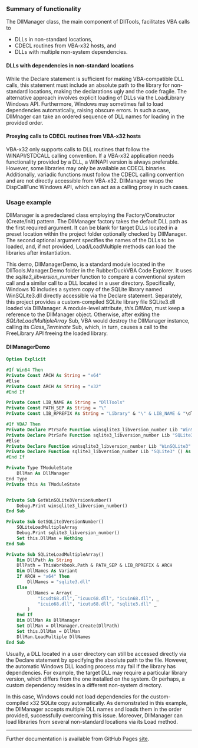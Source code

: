 ### Summary of functionality


The DllManager class, the main component of DllTools, facilitates VBA calls to

  * DLLs in non-standard locations,  
  * CDECL routines from VBA-x32 hosts, and  
  * DLLs with multiple non-system dependencies.  

#### DLLs with dependencies in non-standard locations

While the Declare statement is sufficient for making VBA-compatible DLL calls, this statement must include an absolute path to the library for non-standard locations, making the declarations ugly and the code fragile. The alternative approach involves explicit loading of DLLs via the LoadLibrary Windows API. Furthermore, Windows may sometimes fail to load dependencies automatically, raising obscure errors. In such a case, DllMnager can take an ordered sequence of DLL names for loading in the provided order.

#### Proxying calls to CDECL routines from VBA-x32 hosts

VBA-x32 only supports calls to DLL routines that follow the WINAPI/STDCALL calling convention. If a VBA-x32 application needs functionality provided by a DLL, a WINAPI version is always preferable. However, some libraries may only be available as CDECL binaries. Additionally, variadic functions must follow the CDECL calling convention and are not directly accessible from VBA-x32. DllManager wraps the DispCallFunc Windows API, which can act as a calling proxy in such cases.

### Usage example

DllManager is a predeclared class employing the Factory/Constructor (Create/Init) pattern. The DllManager factory takes the default DLL path as the first required argument. It can be blank for target DLLs located in a preset location within the project folder optionally checked by DllManager. The second optional argument specifies the names of the DLLs to be loaded, and, if not provided, Load/LoadMultiple methods can load the libraries after instantiation.

This demo, DllManagerDemo, is a standard module located in the DllTools.Manager.Demo folder in the RubberDuckVBA Code Explorer. It uses the *sqlite3_libversion_number* function to compare a conventional system call and a similar call to a DLL located in a user directory. Specifically, Windows 10 includes a system copy of the SQLite library named WinSQLite3.dll directly accessible via the Declare statement. Separately, this project provides a custom-compiled SQLite library file SQLite3.dll loaded via DllManager. A module-level attribute, *this.DllMan*, must keep a reference to the DllManager object. Otherwise, after exiting the *SQLiteLoadMultipleArray* Sub, VBA would destroy the DllManager instance, calling its *Class_Terminate* Sub, which, in turn, causes a call to the FreeLibrary API freeing the loaded library.

#### DllManagerDemo

```vb
Option Explicit

#If Win64 Then
Private Const ARCH As String = "x64"
#Else
Private Const ARCH As String = "x32"
#End If

Private Const LIB_NAME As String = "DllTools"
Private Const PATH_SEP As String = "\"
Private Const LIB_RPREFIX As String = "Library" & "\" & LIB_NAME & "\dll\"

#If VBA7 Then
Private Declare PtrSafe Function winsqlite3_libversion_number Lib "WinSQLite3" Alias "sqlite3_libversion_number" () As Long
Private Declare PtrSafe Function sqlite3_libversion_number Lib "SQLite3" () As Long
#Else
Private Declare Function winsqlite3_libversion_number Lib "WinSQLite3" Alias "sqlite3_libversion_number" () As Long
Private Declare Function sqlite3_libversion_number Lib "SQLite3" () As Long
#End If

Private Type TModuleState
    DllMan As DllManager
End Type
Private this As TModuleState


Private Sub GetWinSQLite3VersionNumber()
    Debug.Print winsqlite3_libversion_number()
End Sub

Private Sub GetSQLite3VersionNumber()
    SQLiteLoadMultipleArray    
    Debug.Print sqlite3_libversion_number()
    Set this.DllMan = Nothing
End Sub

Private Sub SQLiteLoadMultipleArray()
    Dim DllPath As String
    DllPath = ThisWorkbook.Path & PATH_SEP & LIB_RPREFIX & ARCH
    Dim DllNames As Variant
    If ARCH = "x64" Then
        DllNames = "sqlite3.dll"
    Else
        DllNames = Array( _
            "icudt68.dll", "icuuc68.dll", "icuin68.dll", _
            "icuio68.dll", "icutu68.dll", "sqlite3.dll" _
        )
    End If
    Dim DllMan As DllManager
    Set DllMan = DllManager.Create(DllPath)
    Set this.DllMan = DllMan
    DllMan.LoadMultiple DllNames
End Sub
```

Usually, a DLL located in a user directory can still be accessed directly via the Declare statement by specifying the absolute path to the file. However, the automatic Windows DLL loading process may fail if the library has dependencies. For example, the target DLL may require a particular library version, which differs from the one installed on the system. Or perhaps, a custom dependency resides in a different non-system directory.

In this case, Windows could not load dependencies for the custom-compiled x32 SQLite copy automatically. As demonstrated in this example, the DllManager accepts multiple DLL names and loads them in the order provided, successfully overcoming this issue. Moreover, DllManager can load libraries from several non-standard locations via its Load method.

---

Further documentation is available from GitHub Pages [site](https://pchemguy.github.io/DllTools/).
